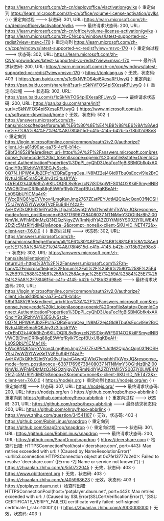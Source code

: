 https://learn.microsoft.com/zh-cn/deployoffice/vlactivation/gvlks (· 重定向到 https://learn.microsoft.com/zh-cn/office/volume-license-activation/gvlks ·)
(· 重定向过程 ---> 状态码: 301, URL: https://learn.microsoft.com/zh-cn/deployoffice/vlactivation/gvlks ---> 最终请求状态码: 200, URL: https://learn.microsoft.com/zh-cn/office/volume-license-activation/gvlks ·)
https://learn.microsoft.com/zh-CN/cpp/windows/latest-supported-vc-redist?view=msvc-170 (· 重定向到 https://learn.microsoft.com/zh-cn/cpp/windows/latest-supported-vc-redist?view=msvc-170 ·)
(· 重定向过程 ---> 状态码: 302, URL: https://learn.microsoft.com/zh-CN/cpp/windows/latest-supported-vc-redist?view=msvc-170 ---> 最终请求状态码: 200, URL: https://learn.microsoft.com/zh-cn/cpp/windows/latest-supported-vc-redist?view=msvc-170 ·)
https://tonkiang.us (· 无效，状态码: 403 ·)
https://pan.baidu.com/s/1cSkNVFOS4pi6XesaRFUwyQ (· 重定向到 https://pan.baidu.com/share/init?surl=cSkNVFOS4pi6XesaRFUwyQ ·)
(· 重定向过程 ---> 状态码: 302, URL: https://pan.baidu.com/s/1cSkNVFOS4pi6XesaRFUwyQ ---> 最终请求状态码: 200, URL: https://pan.baidu.com/share/init?surl=cSkNVFOS4pi6XesaRFUwyQ ·)
https://www.microsoft.com/zh-cn/software-download/home (· 无效，状态码: 502 ·)
https://answers.microsoft.com/zh-hans/microsoftedge/forum/all/%E6%80%8E%E4%B9%88%E6%8A%8Aedge%E7%9A%84%E7%94%A8/78f4615d-c41b-4145-b42b-b718b32d98e8 (· 重定向到 https://login.microsoftonline.com/common/oauth2/v2.0/authorize?client_id=a81d90ac-aa75-4cf8-b14c-58bf348528fe&redirect_uri=https%3A%2F%2Fanswers.microsoft.com&response_type=code%20id_token&scope=openid%20profile&state=OpenIdConnect.AuthenticationProperties%3DpPI_cyQhD3UeaToc1fgBiSBMGbfk4xAXQncIY9z3RzhYAY63EGJySscb-0Q7N_HPW6AJb2EPc1hZQRaEgrrqCea_lN8MZ2ej4Gld9Tbu0sEocvl9ie2BrCNvtuJ4lEe5ma5QKJny3z3itusIrYW-qOrEbD2kJ40kBhZp6KlUOQRL8vBqyzcN2jSlDkgWtFS014O2KkiIFSmyelNlBVWCBjDhnjDRRkq88gE5WfqfRylk7ScpfBUxU8qKBeAH-Lb0SQbUYiCMa4rK-FWccBNQ6NgEYVnov4LmgKenJmg2767ZEstPEYJdtM2QjpAcQqn03fNOSHY5rJ7wWZjYIWwXeTVzFEu94HY4zaP-AvHXVDkQKh62ln6YuO6vLfjaJnC4wpQIWlxG1vnshhhTkWpxJQ&response_mode=form_post&nonce=638717696738408037.NTNiMmY3OGItNzBhZi00NmVkLWFhMDktMzQ3N2QzNjgyZWRmNjdlYjA2ZDYtMjI5YS00ZjY0LWE4M2EtZjc5MzRlYjdiM2Iy&nopa=2&prompt=none&x-client-SKU=ID_NET472&x-client-ver=7.6.0.0 ·)
(· 重定向过程 ---> 状态码: 302, URL: https://answers.microsoft.com/zh-hans/microsoftedge/forum/all/%E6%80%8E%E4%B9%88%E6%8A%8Aedge%E7%9A%84%E7%94%A8/78f4615d-c41b-4145-b42b-b718b32d98e8 ---> 状态码: 302, URL: https://answers.microsoft.com/zh-hans/site/silentsignin?returnUrl=https%3A%2F%2Fanswers.microsoft.com%2Fzh-hans%2Fmicrosoftedge%2Fforum%2Fall%2F%25E6%2580%258E%25E4%25B9%2588%25E6%258A%258Aedge%25E7%259A%2584%25E7%2594%25A8%2F78f4615d-c41b-4145-b42b-b718b32d98e8 ---> 最终请求状态码: 200, URL: https://login.microsoftonline.com/common/oauth2/v2.0/authorize?client_id=a81d90ac-aa75-4cf8-b14c-58bf348528fe&redirect_uri=https%3A%2F%2Fanswers.microsoft.com&response_type=code%20id_token&scope=openid%20profile&state=OpenIdConnect.AuthenticationProperties%3DpPI_cyQhD3UeaToc1fgBiSBMGbfk4xAXQncIY9z3RzhYAY63EGJySscb-0Q7N_HPW6AJb2EPc1hZQRaEgrrqCea_lN8MZ2ej4Gld9Tbu0sEocvl9ie2BrCNvtuJ4lEe5ma5QKJny3z3itusIrYW-qOrEbD2kJ40kBhZp6KlUOQRL8vBqyzcN2jSlDkgWtFS014O2KkiIFSmyelNlBVWCBjDhnjDRRkq88gE5WfqfRylk7ScpfBUxU8qKBeAH-Lb0SQbUYiCMa4rK-FWccBNQ6NgEYVnov4LmgKenJmg2767ZEstPEYJdtM2QjpAcQqn03fNOSHY5rJ7wWZjYIWwXeTVzFEu94HY4zaP-AvHXVDkQKh62ln6YuO6vLfjaJnC4wpQIWlxG1vnshhhTkWpxJQ&response_mode=form_post&nonce=638717696738408037.NTNiMmY3OGItNzBhZi00NmVkLWFhMDktMzQ3N2QzNjgyZWRmNjdlYjA2ZDYtMjI5YS00ZjY0LWE4M2EtZjc5MzRlYjdiM2Iy&nopa=2&prompt=none&x-client-SKU=ID_NET472&x-client-ver=7.6.0.0 ·)
https://nodejs.org (· 重定向到 https://nodejs.org/en ·)
(· 重定向过程 ---> 状态码: 307, URL: https://nodejs.org/ ---> 最终请求状态码: 200, URL: https://nodejs.org/en ·)
https://github.com/rozbo/hexo-abbrlink (· 重定向到 https://github.com/ohroy/hexo-abbrlink ·)
(· 重定向过程 ---> 状态码: 301, URL: https://github.com/rozbo/hexo-abbrlink ---> 最终请求状态码: 200, URL: https://github.com/ohroy/hexo-abbrlink ·)
https://www.zhihu.com/question/34541107 (· 无效，状态码: 403 ·)
https://github.com/RobinLinus/snapdrop (· 重定向到 https://github.com/SnapDrop/snapdrop ·)
(· 重定向过程 ---> 状态码: 301, URL: https://github.com/RobinLinus/snapdrop ---> 最终请求状态码: 200, URL: https://github.com/SnapDrop/snapdrop ·)
https://deershare.com (· 检查时出错: HTTPSConnectionPool(host='deershare.com', port=443): Max retries exceeded with url: / (Caused by NameResolutionError("<urllib3.connection.HTTPSConnection object at 0x7fe13777d2e0>: Failed to resolve 'deershare.com' ([Errno -2] Name or service not known)")) ·)
https://zhuanlan.zhihu.com/p/550722045 (· 无效，状态码: 403 ·)
https://www.qbittorrent.org (· 无效，状态码: 403 ·)
https://zhuanlan.zhihu.com/p/405968623 (· 无效，状态码: 403 ·)
https://potplayer.daum.net (· 检查时出错: HTTPSConnectionPool(host='potplayer.daum.net', port=443): Max retries exceeded with url: / (Caused by SSLError(SSLCertVerificationError(1, '[SSL: CERTIFICATE_VERIFY_FAILED] certificate verify failed: self-signed certificate (_ssl.c:1000)'))) ·)
https://zhuanlan.zhihu.com/p/000000000 (· 无效，状态码: 403 ·)
